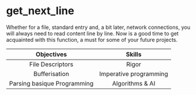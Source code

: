 # get_next_line
Whether for a file, standard entry and, a bit later, network connections, you will always need to read content line by line. Now is a good time to get acquainted with this function, a must for some of your future projects.

| Objectives | Skills |
| :---: | :---: |
| File Descriptors | Rigor |
| Bufferisation | Imperative programming |
| Parsing basique Programming | Algorithms & AI |
